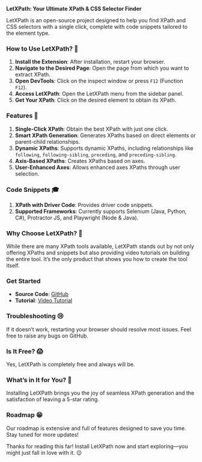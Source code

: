 **LetXPath: Your Ultimate XPath & CSS Selector Finder**

LetXPath is an open-source project designed to help you find XPath and CSS selectors with a single click, complete with code snippets tailored to the element type.

### How to Use LetXPath? 🤔
1. **Install the Extension**: After installation, restart your browser.
2. **Navigate to the Desired Page**: Open the page from which you want to extract XPath.
3. **Open DevTools**: Click on the inspect window or press `F12` (Function `F12`).
4. **Access LetXPath**: Open the LetXPath menu from the sidebar panel.
5. **Get Your XPath**: Click on the desired element to obtain its XPath.

### Features 💭
1. **Single-Click XPath**: Obtain the best XPath with just one click.
2. **Smart XPath Generation**: Generates XPaths based on direct elements or parent-child relationships.
3. **Dynamic XPaths**: Supports dynamic XPaths, including relationships like `following`, `following-sibling`, `preceding`, and `preceding-sibling`.
4. **Axis-Based XPaths**: Creates XPaths based on axes.
5. **User-Enhanced Axes**: Allows enhanced axes XPaths through user selection.

### Code Snippets 🎓
1. **XPath with Driver Code**: Provides driver code snippets.
2. **Supported Frameworks**: Currently supports Selenium (Java, Python, C#), Protractor JS, and Playwright (Node & Java).

### Why Choose LetXPath? 🤔
While there are many XPath tools available, LetXPath stands out by not only offering XPaths and snippets but also providing video tutorials on building the entire tool. It’s the only product that shows you how to create the tool itself.

### Get Started
- **Source Code**: [GitHub](https://github.com/ortoniKC/LetXPath)
- **Tutorial**: [Video Tutorial](https://bit.ly/2S3eksW)

### Troubleshooting 😢
If it doesn’t work, restarting your browser should resolve most issues. Feel free to raise any bugs on GitHub.

### Is It Free? 😱
Yes, LetXPath is completely free and always will be.

### What’s in It for You? 🙋
Installing LetXPath brings you the joy of seamless XPath generation and the satisfaction of leaving a 5-star rating.

### Roadmap 😁
Our roadmap is extensive and full of features designed to save you time. Stay tuned for more updates!

Thanks for reading this far! Install LetXPath now and start exploring—you might just fall in love with it. 😉
